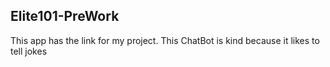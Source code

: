 ## Elite101-PreWork

This app has the link for my project.
This ChatBot is kind because it likes to tell jokes
